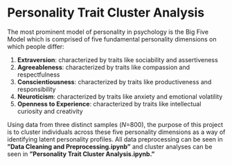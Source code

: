 # Personality Trait Cluster Analysis

The most prominent model of personality in psychology is the Big Five Model which is comprised of five fundamental personality dimensions on which people differ:

1. **Extraversion**: characterized by traits like sociability and assertiveness
2. **Agreeableness**: characterized by traits like compassion and respectfulness
3. **Conscientiousness**: characterized by traits like productiveness and responsibility
4. **Neuroticism**: characterized by traits like anxiety and emotional volatility
5. **Openness to Experience**: characterized by traits like intellectual curiosity and creativity

Using data from three distinct samples (*N*=800), the purpose of this project is to cluster individuals across these five personality dimensions as a way of identifying latent personality profiles. All data preprocessing can be seen in **”Data Cleaning and Preprocessing.ipynb”** and cluster analyses can be seen in **”Personality Trait Cluster Analysis.ipynb.”**

